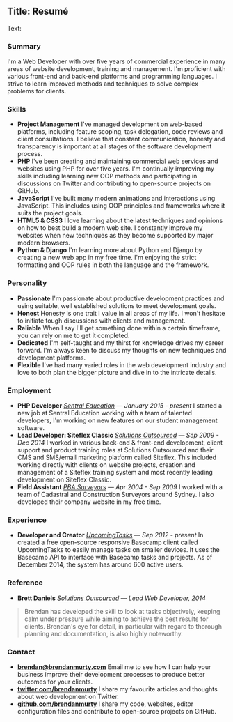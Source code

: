 Title: Resumé
----
Text:

### Summary

I'm a Web Developer with over five years of commercial experience in many areas of website development, training and management. I'm proficient with various front-end and back-end platforms and programming languages. I strive to learn improved methods and techniques to solve complex problems for clients.

### Skills

- __Project Management__ I've managed development on web-based platforms, including feature scoping, task delegation, code reviews and client consultations. I believe that constant communication, honesty and transparency is important at all stages of the software development process.
- __PHP__ I've been creating and maintaining commercial web services and websites using PHP for over five years. I'm continually improving my skills including learning new OOP methods and participating in discussions on Twitter and contributing to open-source projects on GitHub.
- __JavaScript__ I've built many modern animations and interactions using JavaScript. This includes using OOP principles and frameworks where it suits the project goals.
- __HTML5 & CSS3__ I love learning about the latest techniques and opinions on how to best build a modern web site. I constantly improve my websites when new techniques as they become supported by major modern browsers.
- __Python & Django__ I'm learning more about Python and Django by creating a new web app in my free time. I'm enjoying the strict formatting and OOP rules in both the language and the framework.

### Personality

- __Passionate__ I'm passionate about productive development practices and using suitable, well established solutions to meet development goals.
- __Honest__ Honesty is one trait I value in all areas of my life. I won't hesitate to initiate tough discussions with clients and management.
- __Reliable__ When I say I'll get something done within a certain timeframe, you can rely on me to get it completed.
- __Dedicated__ I'm self-taught and my thirst for knowledge drives my career forward. I'm always keen to discuss my thoughts on new techniques and development platforms.
- __Flexible__ I've had many varied roles in the web development industry and love to both plan the bigger picture and dive in to the intricate details.

### Employment

- __PHP Developer__ *[Sentral Education](http://sentral.com.au) &mdash; January 2015 - present* I started a new job at Sentral Education working with a team of talented developers, I'm working on new features on our student management software.
- __Lead Developer: Siteflex Classic__ *[Solutions Outsourced](http://solutionsoutsourced.com.au) &mdash; Sep 2009 - Dec 2014* I worked in various back-end & front-end development, client support and product training roles at Solutions Outsourced and their CMS and SMS/email marketing platform called Siteflex. This included working directly with clients on website projects, creation and management of a Siteflex training system and most recently leading development on Siteflex Classic.
- __Field Assistant__ *[PBA Surveyors](http://pbasurvey.com.au/) &mdash; Apr 2004 - Sep 2009* I worked with a team of Cadastral and Construction Surveyors around Sydney. I also developed their company website in my free time.

### Experience

- __Developer and Creator__ *[UpcomingTasks](http://upcomingtasks.com/) &mdash; Sep 2012 - present* In created a free open-source responsive Basecamp client called UpcomingTasks to easily manage tasks on smaller devices. It uses the Basecamp API to interface with Basecamp tasks and projects. As of December 2014, the system has around 600 active users.

### Reference

- __Brett Daniels__ *[Solutions Outsourced](http://solutionsoutsourced.com.au) &mdash; Lead Web Developer, 2014*

> Brendan has developed the skill to look at tasks objectively, keeping calm under pressure while aiming to achieve the best results for clients. Brendan's eye for detail, in particular with regard to thorough planning and documentation, is also highly noteworthy.

### Contact

- __[brendan@brendanmurty.com](mailto:brendan@brendanmurty.com)__ Email me to see how I can help your business improve their development processes to produce better outcomes for your clients.
- __[twitter.com/brendanmurty](http://twitter.com/brendanmurty)__ I share my favourite articles and thoughts about web development on Twitter.
- __[github.com/brendanmurty](http://github.com/brendanmurty)__ I share my code, websites, editor configuration files and contribute to open-source projects on GitHub.

